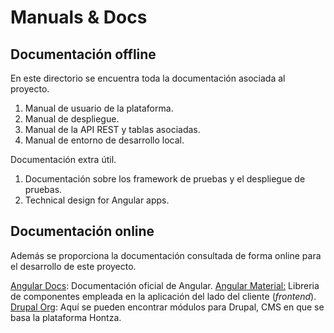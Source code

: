 # Manuals & Docs

## Documentación offline

En este directorio se encuentra toda la documentación asociada al proyecto.

1. Manual de usuario de la plataforma.
2. Manual de despliegue.
3. Manual de la API REST y tablas asociadas.
4. Manual de entorno de desarrollo local.

Documentación extra útil.

1. Documentación sobre los framework de pruebas y el despliegue de pruebas.
2. Technical design for Angular apps.

## Documentación online

Además se proporciona la documentación consultada de forma online para el desarrollo de este proyecto.

[Angular Docs](https://angular.io/docs): Documentación oficial de Angular.
[Angular Material:](https://material.angular.io) Libreria de componentes empleada en la aplicación del lado del cliente (_frontend_).
[Drupal Org](https://www.drupal.org/project/project_module): Aquí se pueden encontrar módulos para Drupal, CMS en que se basa la plataforma Hontza.
